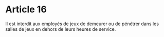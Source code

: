 # Article 16

Il est interdit aux employés de jeux de demeurer ou de pénétrer    dans les salles de jeux en dehors de leurs heures de service.

